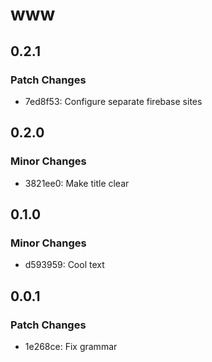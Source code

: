 # www

## 0.2.1

### Patch Changes

- 7ed8f53: Configure separate firebase sites

## 0.2.0

### Minor Changes

- 3821ee0: Make title clear

## 0.1.0

### Minor Changes

- d593959: Cool text

## 0.0.1

### Patch Changes

- 1e268ce: Fix grammar
